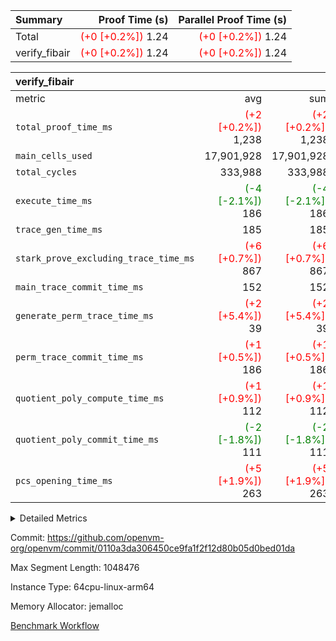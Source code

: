 | Summary | Proof Time (s) | Parallel Proof Time (s) |
|:---|---:|---:|
| Total | <span style='color: red'>(+0 [+0.2%])</span> 1.24 | <span style='color: red'>(+0 [+0.2%])</span> 1.24 |
| verify_fibair | <span style='color: red'>(+0 [+0.2%])</span> 1.24 | <span style='color: red'>(+0 [+0.2%])</span> 1.24 |


| verify_fibair |||||
|:---|---:|---:|---:|---:|
|metric|avg|sum|max|min|
| `total_proof_time_ms ` | <span style='color: red'>(+2 [+0.2%])</span> 1,238 | <span style='color: red'>(+2 [+0.2%])</span> 1,238 | <span style='color: red'>(+2 [+0.2%])</span> 1,238 | <span style='color: red'>(+2 [+0.2%])</span> 1,238 |
| `main_cells_used     ` |  17,901,928 |  17,901,928 |  17,901,928 |  17,901,928 |
| `total_cycles        ` |  333,988 |  333,988 |  333,988 |  333,988 |
| `execute_time_ms     ` | <span style='color: green'>(-4 [-2.1%])</span> 186 | <span style='color: green'>(-4 [-2.1%])</span> 186 | <span style='color: green'>(-4 [-2.1%])</span> 186 | <span style='color: green'>(-4 [-2.1%])</span> 186 |
| `trace_gen_time_ms   ` |  185 |  185 |  185 |  185 |
| `stark_prove_excluding_trace_time_ms` | <span style='color: red'>(+6 [+0.7%])</span> 867 | <span style='color: red'>(+6 [+0.7%])</span> 867 | <span style='color: red'>(+6 [+0.7%])</span> 867 | <span style='color: red'>(+6 [+0.7%])</span> 867 |
| `main_trace_commit_time_ms` |  152 |  152 |  152 |  152 |
| `generate_perm_trace_time_ms` | <span style='color: red'>(+2 [+5.4%])</span> 39 | <span style='color: red'>(+2 [+5.4%])</span> 39 | <span style='color: red'>(+2 [+5.4%])</span> 39 | <span style='color: red'>(+2 [+5.4%])</span> 39 |
| `perm_trace_commit_time_ms` | <span style='color: red'>(+1 [+0.5%])</span> 186 | <span style='color: red'>(+1 [+0.5%])</span> 186 | <span style='color: red'>(+1 [+0.5%])</span> 186 | <span style='color: red'>(+1 [+0.5%])</span> 186 |
| `quotient_poly_compute_time_ms` | <span style='color: red'>(+1 [+0.9%])</span> 112 | <span style='color: red'>(+1 [+0.9%])</span> 112 | <span style='color: red'>(+1 [+0.9%])</span> 112 | <span style='color: red'>(+1 [+0.9%])</span> 112 |
| `quotient_poly_commit_time_ms` | <span style='color: green'>(-2 [-1.8%])</span> 111 | <span style='color: green'>(-2 [-1.8%])</span> 111 | <span style='color: green'>(-2 [-1.8%])</span> 111 | <span style='color: green'>(-2 [-1.8%])</span> 111 |
| `pcs_opening_time_ms ` | <span style='color: red'>(+5 [+1.9%])</span> 263 | <span style='color: red'>(+5 [+1.9%])</span> 263 | <span style='color: red'>(+5 [+1.9%])</span> 263 | <span style='color: red'>(+5 [+1.9%])</span> 263 |



<details>
<summary>Detailed Metrics</summary>

|  | verify_program_compile_ms | total_cells | stark_prove_excluding_trace_time_ms | quotient_poly_compute_time_ms | quotient_poly_commit_time_ms | perm_trace_commit_time_ms | pcs_opening_time_ms | main_trace_commit_time_ms |
| --- | --- | --- | --- | --- | --- | --- | --- |
|  | 7 | 65,536 | 41 | 2 | 7 | 0 | 24 | 6 | 

| air_name | rows | quotient_deg | main_cols | interactions | constraints | cells |
| --- | --- | --- | --- | --- | --- | --- |
| AccessAdapterAir<2> |  | 2 |  | 5 | 12 |  | 
| AccessAdapterAir<4> |  | 2 |  | 5 | 12 |  | 
| AccessAdapterAir<8> |  | 2 |  | 5 | 12 |  | 
| FibonacciAir | 32,768 | 1 | 2 |  | 5 | 65,536 | 
| FriReducedOpeningAir |  | 2 |  | 39 | 71 |  | 
| JalRangeCheckAir |  | 2 |  | 9 | 14 |  | 
| NativePoseidon2Air<BabyBearParameters>, 1> |  | 2 |  | 136 | 572 |  | 
| PhantomAir |  | 2 |  | 3 | 5 |  | 
| ProgramAir |  | 1 |  | 1 | 4 |  | 
| VariableRangeCheckerAir |  | 1 |  | 1 | 4 |  | 
| VmAirWrapper<AluNativeAdapterAir, FieldArithmeticCoreAir> |  | 2 |  | 15 | 27 |  | 
| VmAirWrapper<BranchNativeAdapterAir, BranchEqualCoreAir<1> |  | 2 |  | 11 | 25 |  | 
| VmAirWrapper<NativeAdapterAir<2, 0>, PublicValuesCoreAir> |  | 2 |  | 11 | 29 |  | 
| VmAirWrapper<NativeLoadStoreAdapterAir<1>, NativeLoadStoreCoreAir<1> |  | 2 |  | 15 | 20 |  | 
| VmAirWrapper<NativeLoadStoreAdapterAir<4>, NativeLoadStoreCoreAir<4> |  | 2 |  | 15 | 20 |  | 
| VmAirWrapper<NativeVectorizedAdapterAir<4>, FieldExtensionCoreAir> |  | 2 |  | 15 | 27 |  | 
| VmConnectorAir |  | 2 |  | 5 | 10 |  | 
| VolatileBoundaryAir |  | 2 |  | 4 | 17 |  | 

| group | trace_gen_time_ms | total_proof_time_ms | total_cycles | total_cells | stark_prove_excluding_trace_time_ms | quotient_poly_compute_time_ms | quotient_poly_commit_time_ms | perm_trace_commit_time_ms | pcs_opening_time_ms | main_trace_commit_time_ms | main_cells_used | generate_perm_trace_time_ms | execute_time_ms |
| --- | --- | --- | --- | --- | --- | --- | --- | --- | --- | --- | --- | --- | --- |
| verify_fibair | 185 | 1,238 | 333,988 | 61,884,586 | 867 | 112 | 111 | 186 | 263 | 152 | 17,901,928 | 39 | 186 | 

| group | air_name | rows | prep_cols | perm_cols | main_cols | cells |
| --- | --- | --- | --- | --- | --- | --- |
| verify_fibair | AccessAdapterAir<2> | 131,072 |  | 16 | 11 | 3,538,944 | 
| verify_fibair | AccessAdapterAir<4> | 65,536 |  | 16 | 13 | 1,900,544 | 
| verify_fibair | AccessAdapterAir<8> | 128 |  | 16 | 17 | 4,224 | 
| verify_fibair | FriReducedOpeningAir | 2,048 |  | 84 | 27 | 227,328 | 
| verify_fibair | JalRangeCheckAir | 32,768 |  | 28 | 12 | 1,310,720 | 
| verify_fibair | NativePoseidon2Air<BabyBearParameters>, 1> | 32,768 |  | 312 | 398 | 23,265,280 | 
| verify_fibair | PhantomAir | 16,384 |  | 12 | 6 | 294,912 | 
| verify_fibair | ProgramAir | 8,192 |  | 8 | 10 | 147,456 | 
| verify_fibair | VariableRangeCheckerAir | 262,144 | 2 | 8 | 1 | 2,359,296 | 
| verify_fibair | VmAirWrapper<AluNativeAdapterAir, FieldArithmeticCoreAir> | 262,144 |  | 36 | 29 | 17,039,360 | 
| verify_fibair | VmAirWrapper<BranchNativeAdapterAir, BranchEqualCoreAir<1> | 32,768 |  | 28 | 23 | 1,671,168 | 
| verify_fibair | VmAirWrapper<NativeLoadStoreAdapterAir<1>, NativeLoadStoreCoreAir<1> | 65,536 |  | 40 | 21 | 3,997,696 | 
| verify_fibair | VmAirWrapper<NativeLoadStoreAdapterAir<4>, NativeLoadStoreCoreAir<4> | 32,768 |  | 40 | 27 | 2,195,456 | 
| verify_fibair | VmAirWrapper<NativeVectorizedAdapterAir<4>, FieldExtensionCoreAir> | 32,768 |  | 36 | 38 | 2,424,832 | 
| verify_fibair | VmConnectorAir | 2 | 1 | 16 | 5 | 42 | 
| verify_fibair | VolatileBoundaryAir | 65,536 |  | 12 | 11 | 1,507,328 | 

| group | trace_height_constraint | weighted_sum | threshold |
| --- | --- | --- | --- |
| verify_fibair | 0 | 1,085,444 | 2,013,265,921 | 
| verify_fibair | 1 | 5,411,200 | 2,013,265,921 | 
| verify_fibair | 2 | 542,722 | 2,013,265,921 | 
| verify_fibair | 3 | 5,280,004 | 2,013,265,921 | 
| verify_fibair | 4 | 65,536 | 2,013,265,921 | 
| verify_fibair | 5 | 12,655,242 | 2,013,265,921 | 

| trace_height_constraint | threshold |
| --- | --- |
| 0 | 2,013,265,921 | 

</details>


Commit: https://github.com/openvm-org/openvm/commit/0110a3da306450ce9fa1f2f12d80b05d0bed01da

Max Segment Length: 1048476

Instance Type: 64cpu-linux-arm64

Memory Allocator: jemalloc

[Benchmark Workflow](https://github.com/openvm-org/openvm/actions/runs/13936231191)
